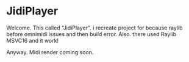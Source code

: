 # JidiPlayer

Welcome. This called "JidiPlayer". i recreate project for because raylib before omnimidi issues and then build error.
Also. there used Raylib MSVC16 and it work!

Anyway. Midi render coming soon.
